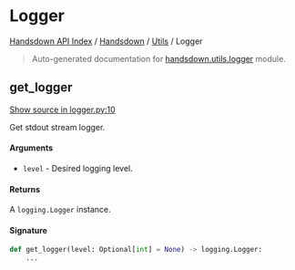# Logger

[Handsdown API Index](../../README.md#handsdown-api-index) /
[Handsdown](../index.md#handsdown) /
[Utils](./index.md#utils) /
Logger

> Auto-generated documentation for [handsdown.utils.logger](https://github.com/vemel/handsdown/blob/main/handsdown/utils/logger.py) module.

## get_logger

[Show source in logger.py:10](https://github.com/vemel/handsdown/blob/main/handsdown/utils/logger.py#L10)

Get stdout stream logger.

#### Arguments

- `level` - Desired logging level.

#### Returns

A `logging.Logger` instance.

#### Signature

```python
def get_logger(level: Optional[int] = None) -> logging.Logger:
    ...
```
